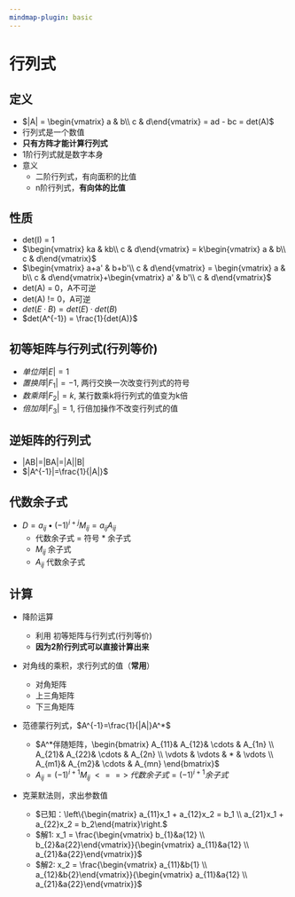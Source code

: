 ```yaml
---
mindmap-plugin: basic
---
```


# 行列式

## 定义
- $|A| = \begin{vmatrix} a & b\\ c & d\end{vmatrix} = ad - bc = det(A)$
- 行列式是一个数值
- **只有方阵才能计算行列式**
- 1阶行列式就是数字本身
- 意义
    - 二阶行列式，有向面积的比值
    - n阶行列式，**有向体的比值**

## 性质
- det(I) = 1
- $\begin{vmatrix} ka & kb\\ c & d\end{vmatrix} = k\begin{vmatrix} a & b\\ c & d\end{vmatrix}$
- $\begin{vmatrix} a+a' & b+b'\\ c & d\end{vmatrix} = \begin{vmatrix} a & b\\ c & d\end{vmatrix}+\begin{vmatrix} a' & b'\\ c & d\end{vmatrix}$
- det(A) = 0，A不可逆
- det(A) != 0，A可逆
- $det(E \cdot B) = det(E) \cdot det(B)$
- $det(A^{-1}) = \frac{1}{det(A)}$

## 初等矩阵与行列式(行列等价)
- $单位阵|E|=1$
- $置换阵|F_1|=-1$, 两行交换一次改变行列式的符号
- $数乘阵|F_2|=k$, 某行数乘k将行列式的值变为k倍
- $倍加阵|F_3|=1$, 行倍加操作不改变行列式的值

## 逆矩阵的行列式
- |AB|=|BA|=|A||B|
- $|A^{-1}|=\frac{1}{|A|}$

## 代数余子式
- $D=a_{ij}\bullet (-1)^{i+j}M_{ij} = a_{ij}A_{ij}$
	- 代数余子式 = 符号 * 余子式
	- $M_{ij}$ 余子式
	- $A_{ij}$ 代数余子式
## 计算
- 降阶运算
	- 利用 初等矩阵与行列式(行列等价)
	- **因为2阶行列式可以直接计算出来**
- 对角线的乘积，求行列式的值（**常用**）
    - 对角矩阵
    - 上三角矩阵
    - 下三角矩阵
- 范德蒙行列式，$A^{-1}=\frac{1}{|A|}A^*$
    - $A^*伴随矩阵，\begin{bmatrix}  A_{11}& A_{12}& \cdots  & A_{1n} \\  A_{21}& A_{22}& \cdots  & A_{2n} \\  \vdots & \vdots & * & \vdots \\  A_{m1}& A_{m2}& \cdots  & A_{mn} \end{bmatrix}$
    - $A_{ij}=(-1)^{i+1}M_{ij} \;<==>\; 代数余子式 = (-1)^{i+1}余子式$

- 克莱默法则，求出参数值
    - $已知：\left\{\begin{matrix}   a_{11}x_1 + a_{12}x_2 = b_1 \\    a_{21}x_1 + a_{22}x_2 = b_2\end{matrix}\right.$
    - $解1: x_1 = \frac{\begin{vmatrix}  b_{1}&a{12} \\  b_{2}&a{22}\end{vmatrix}}{\begin{vmatrix}  a_{11}&a{12} \\  a_{21}&a{22}\end{vmatrix}}$
    - $解2: x_2 = \frac{\begin{vmatrix}  a_{11}&b{1} \\  a_{12}&b{2}\end{vmatrix}}{\begin{vmatrix}  a_{11}&a{12} \\  a_{21}&a{22}\end{vmatrix}}$